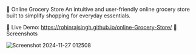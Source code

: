 
🛒 Online Grocery Store
An intuitive and user-friendly online grocery store built to simplify shopping for everyday essentials.

🔗 Live Demo:  https://rohinrajsingh.github.io/online-Grocery-Store/
📸 Screenshots

![Screenshot 2024-11-27 012508](https://github.com/user-attachments/assets/7c04dbd4-744e-4a67-8424-099bc686e341)


